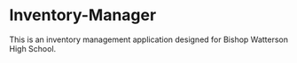 # Inventory-Manager
This is an inventory management application designed for Bishop Watterson High School.
